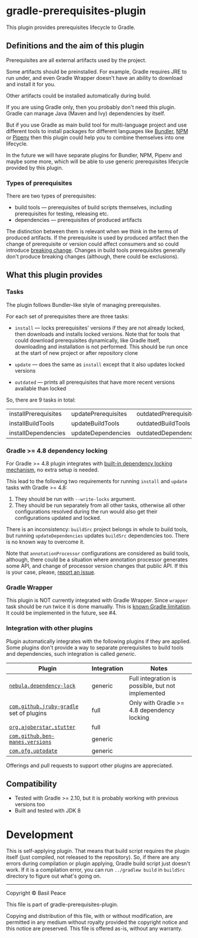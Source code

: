 gradle-prerequisites-plugin
===========================

This plugin provides prerequisites lifecycle to Gradle.

## Definitions and the aim of this plugin

Prerequisites are all external artifacts used by the project.

Some artifacts should be preinstalled.
For example, Gradle requires JRE to run under, and even Gradle Wrapper
doesn't have an ability to download and install it for you.

Other artifacts could be installed automatically during build.

If you are using Gradle only, then you probably don't need this plugin.
Gradle can manage Java (Maven and Ivy) dependencies by itself.

But if you use Gradle as main build tool for multi-language project
and use different tools to install packages for different languages
like [Bundler](https://bundler.io/), [NPM](https://npmjs.com/)
or [Pipenv](https://pipenv.org/) then this plugin could help you
to combine themselves into one lifecycle.

In the future we will have separate plugins for Bundler, NPM, Pipenv
and maybe some more, which will be able to use
generic prerequisites lifecycle provided by this plugin.

### Types of prerequisites

There are two types of prerequisites:
*   build tools — prerequisites of build scripts themselves, including
prerequisites for testing, releasing etc.
*   dependencies — prerequisites of produced artifacts

The distinction between them is relevant when we think
in the terms of produced artifacts.
If the prerequisite is used by produced artifact
then the change of prerequisite or version could affect consumers and so
could introduce [breaking change](https://conventionalcommits.org).
Сhanges in build tools prerequisites generally don't produce breaking
changes (although, there could be exclusions).

## What this plugin provides

### Tasks

The plugin follows Bundler-like style of managing prerequisites.

For each set of prerequisites there are three tasks:

*   `install` — locks prerequisites' versions if they are not
    already locked, then downloads and installs locked versions.
    Note that for tools that could download prerequisites dynamically,
    like Gradle itself, downloading and installation is not performed.
    This should be run once at the start of new project
    or after repository clone

*   `update` — does the same as `install` except that it also updates
    locked versions

*   `outdated` — prints all prerequisites that have
    more recent versions available than locked

So, there are 9 tasks in total:

<table><tboby>
<tr><td>installPrerequisites</td><td>updatePrerequisites</td><td>outdatedPrerequisites</td></tr>
<tr><td>installBuildTools   </td><td>updateBuildTools   </td><td>outdatedBuildTools   </td></tr>
<tr><td>installDependencies </td><td>updateDependencies </td><td>outdatedDependencies </td></tr>
</tboby></table>

### Gradle >= 4.8 dependency locking

For Gradle >= 4.8 plugin integrates with
[built-in dependency locking mechanism](
https://docs.gradle.org/4.8/userguide/dependency_locking.html),
no extra setup is needed.

This lead to the following two requirements for running
`install` and `update` tasks with Gradle >= 4.8:
1.  They should be run with `--write-locks` argument.
2.  They should be run separately from all other tasks,
    otherwise all other configurations resolved during the run
    would also get their configurations updated and locked.

There is an inconsistency: `buildSrc` project belongs in whole
to build tools, but running `updateDependencies`
updates `buildSrc` dependencies too.
There is no known way to overcome it.

Note that `annotationProcessor` configurations are considered as build
tools, although, there could be a situation where annotation processor
generates some API, and change of processor version changes
that public API.
If this is your case, please, [report an issue](
https://github.com/FIDATA/gradle-prerequisites-plugin/issues/new).

### Gradle Wrapper

This plugin is NOT currently integrated with Gradle Wrapper.
Since `wrapper` task should be run twice it is done manually.
This is [known Gradle limitation](
https://github.com/gradle/gradle/issues/884).
It could be implemented in the future, see #4.

### Integration with other plugins

Plugin automatically integrates with the following plugins
if they are applied.
Some plugins don't provide a way to separate prerequisites to
build tools and dependencies, such integration is called *generic*.

| Plugin | Integration | Notes |
| ------ | ----------- | ----- |
| [`nebula.dependency-lock`](https://github.com/nebula-plugins/gradle-dependency-lock-plugin) | generic | Full integration is possible, but not implemented |
| [`com.github.jruby-gradle`](http://jruby-gradle.org/) set of plugins                        | full    | Only with Gradle >= 4.8 dependency locking        |
| [`org.ajoberstar.stutter`]([https://github.com/ajoberstar/gradle-stutter)                   | full    |                                                   |
| [`com.github.ben-manes.versions`](https://github.com/ben-manes/gradle-versions-plugin)      | generic |                                                   |
| [`com.ofg.uptodate`](https://github.com/4finance/uptodate-gradle-plugin)                    | generic |                                                   |

Offerings and pull requests to support other plugins are appreciated.

## Compatibility

*   Tested with Gradle >= 2.10, but it is probably working
    with previous versions too
*   Built and tested with JDK 8

# Development

This is self-applying plugin. That means that build script requires
the plugin itself (just compiled, not released to the repository).
So, if there are any errors during compilation or plugin applying,
Gradle build script just doesn't work.
If it is a compilation error, you can run `../gradlew build`
in `buildSrc` directory to figure out what's going on.


------------------------------------------------------------------------
Copyright ©  Basil Peace

This file is part of gradle-prerequisites-plugin.

Copying and distribution of this file, with or without modification,
are permitted in any medium without royalty provided the copyright
notice and this notice are preserved.  This file is offered as-is,
without any warranty.
